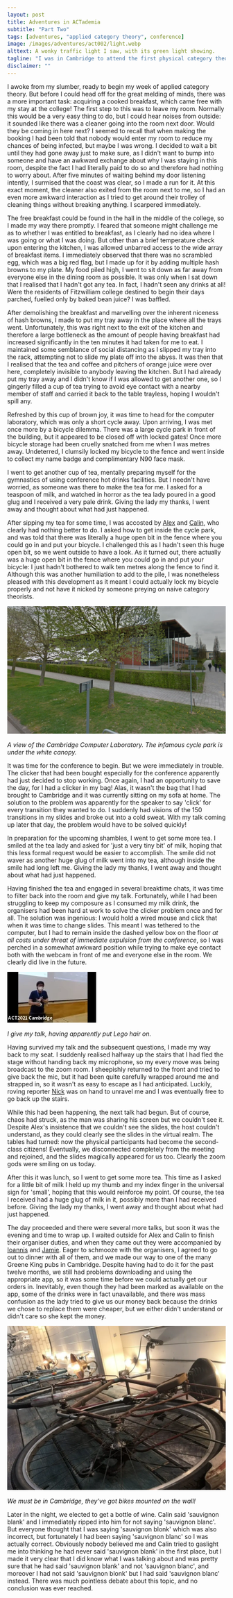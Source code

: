 ```yaml
---
layout: post
title: Adventures in ACTademia
subtitle: "Part Two"
tags: [adventures, "applied category theory", conference]
image: /images/adventures/act002/light.webp
alttext: A wonky traffic light I saw, with its green light showing.
tagline: "I was in Cambridge to attend the first physical category theory conference in over a year. It was time for the first day, which was sure to proceed without any shenanigans whatsoever."
disclaimer: ""
---
```


I awoke from my slumber, ready to begin my week of applied category theory.
But before I could head off for the great melding of minds, there was a more important task: acquiring a cooked breakfast, which came free with my stay at the college!
The first step to this was to leave my room.
Normally this would be a very easy thing to do, but I could hear noises from outside: it sounded like there was a cleaner going into the room next door.
Would they be coming in here next?
I seemed to recall that when making the booking I had been told that nobody would enter my room to reduce my chances of being infected, but maybe I was wrong.
I decided to wait a bit until they had gone away just to make sure, as I didn't want to bump into someone and have an awkward exchange about why I was staying in this room, despite the fact I had literally paid to do so and therefore had nothing to worry about.
After five minutes of waiting behind my door listening intently, I surmised that the coast was clear, so I made a run for it.
At this exact moment, the cleaner also exited from the room next to me, so I had an even more awkward interaction as I tried to get around their trolley of cleaning things without breaking anything.
I scarpered immediately.

The free breakfast could be found in the hall in the middle of the college, so I made my way there promptly.
I feared that someone might challenge me as to whether I was entitled to breakfast, as I clearly had no idea where I was going or what I was doing.
But other than a brief temperature check upon entering the kitchen, I was allowed unbarred access to the wide array of breakfast items.
I immediately observed that there was no scrambled egg, which was a big red flag, but I made up for it by adding multiple hash browns to my plate.
My food piled high, I went to sit down as far away from everyone else in the dining room as possible.
It was only when I sat down that I realised that I hadn't got any tea.
In fact, I hadn't seen any drinks at all!
Were the residents of Fitzwilliam college destined to begin their days parched, fuelled only by baked bean juice?
I was baffled.

After demolishing the breakfast and marvelling over the inherent niceness of hash browns, I made to put my tray away in the place where all the trays went.
Unfortunately, this was right next to the exit of the kitchen and therefore a large bottleneck as the amount of people having breakfast had increased significantly in the ten minutes it had taken for me to eat.
I maintained some semblance of social distancing as I slipped my tray into the rack, attempting not to slide my plate off into the abyss.
It was then that I realised that the tea and coffee and pitchers of orange juice were over here, completely invisible to anybody leaving the kitchen.
But I had already put my tray away and I didn't know if I was allowed to get another one, so I gingerly filled a cup of tea trying to avoid eye contact with a nearby member of staff and carried it back to the table trayless, hoping I wouldn't spill any.

Refreshed by this cup of brown joy, it was time to head for the computer laboratory, which was only a short cycle away.
Upon arriving, I was met once more by a bicycle dilemma.
There was a large cycle park in front of the building, but it appeared to be closed off with locked gates!
Once more bicycle storage had been cruelly snatched from me when I was metres away.
Undeterred, I clumsily locked my bicycle to the fence and went inside to collect my name badge and complimentary N90 face mask.

I went to get another cup of tea, mentally preparing myself for the gymnastics of using conference hot drinks facilities.
But I needn't have worried, as someone was there to make the tea for me.
I asked for a teaspoon of milk, and watched in horror as the tea lady poured in a good glug and I received a very pale drink.
Giving the lady my thanks, I went away and thought about what had just happened.

After sipping my tea for some time, I was accosted by [Alex](https://alexarice.github.io/) and [Calin](https://www.cst.cam.ac.uk/people/ct608), who clearly had nothing better to do.
I asked how to get inside the cycle park, and was told that there was literally a huge open bit in the fence where you could go in and put your bicycle.
I challenged this as I hadn't seen this huge open bit, so we went outside to have a look.
As it turned out, there actually was a huge open bit in the fence where you could go in and put your bicycle: I just hadn't bothered to walk ten metres along the fence to find it.
Although this was another humiliation to add to the pile, I was nonetheless pleased with this development as it meant I could actually lock my bicycle properly and not have it nicked by someone preying on naive category theorists.

![A view of the Cambridge Computer Laboratory, partially obscured by trees. Through the trees is a canopied area.](/images/adventures/act002/lab.webp)

*A view of the Cambridge Computer Laboratory. The infamous cycle park is under the white canopy.*

It was time for the conference to begin.
But we were immediately in trouble.
The clicker that had been bought especially for the conference apparently had just decided to stop working.
Once again, I had an opportunity to save the day, for I had a clicker in my bag!
Alas, it wasn't the bag that I had brought to Cambridge and it was currently sitting on my sofa at home.
The solution to the problem was apparently for the speaker to say 'click' for every transition they wanted to do.
I suddenly had visions of the 150 transitions in my slides and broke out into a cold sweat.
With my talk coming up later that day, the problem would have to be solved quickly!

In preparation for the upcoming shambles, I went to get some more tea.
I smiled at the tea lady and asked for 'just a very tiny bit' of milk, hoping that this less formal request would be easier to accomplish.
The smile did not waver as another huge glug of milk went into my tea, although inside the smile had long left me.
Giving the lady my thanks, I went away and thought about what had just happened.

Having finished the tea and engaged in several breaktime chats, it was time to filter back into the room and give my talk.
Fortunately, while I had been struggling to keep my composure as I consumed my milk drink, the organisers had been hard at work to solve the clicker problem once and for all.
The solution was ingenious: I would hold a wired mouse and click that when it was time to change slides.
This meant I was tethered to the computer, but I had to remain inside the dashed yellow box on the floor *at all costs under threat of immediate expulsion from the conference*, so I was perched in a somewhat awkward position while trying to make eye contact both with the webcam in front of me and everyone else in the room.
We clearly did live in the future.

![A very blurry screencap from zoom of me doing my talk. At the bottom is the name of the zoom account broadcasting the footage: 'ACT2021 Cambridge'.](/images/adventures/act002/zoom.webp)

*I give my talk, having apparently put Lego hair on.*

Having survived my talk and the subsequent questions, I made my way back to my seat.
I suddenly realised halfway up the stairs that I had fled the stage without handing back my microphone, so my every move was being broadcast to the zoom room.
I sheepishly returned to the front and tried to give back the mic, but it had been quite carefully wrapped around me and strapped in, so it wasn't as easy to escape as I had anticipated.
Luckily, roving reporter [Nick](https://nickhu.co.uk/) was on hand to unravel me and I was eventually free to go back up the stairs.

While this had been happening, the next talk had begun.
But of course, chaos had struck, as the man was sharing his screen but we couldn't see it.
Despite Alex's insistence that we couldn't see the slides, the host couldn't understand, as they could clearly see the slides in the virtual realm.
The tables had turned: now the physical participants had become the second-class citizens!
Eventually, we disconnected completely from the meeting and rejoined, and the slides magically appeared for us too.
Clearly the zoom gods were smiling on us today.

After this it was lunch, so I went to get some more tea.
This time as I asked for a little bit of milk I held up my thumb and my index finger in the universal sign for 'small', hoping that this would reinforce my point.
Of course, the tea I received had a huge glug of milk in it, possibly more than I had received before.
Giving the lady my thanks, I went away and thought about what had just happened.

The day proceeded and there were several more talks, but soon it was the evening and time to wrap up.
I waited outside for Alex and Calin to finish their organiser duties, and when they came out they were accompanied by [Ioannis](https://www.cst.cam.ac.uk/people/im496) and [Jamie](https://www.cl.cam.ac.uk/~jv258/).
Eager to schmooze with the organisers, I agreed to go out to dinner with all of them, and we made our way to one of the many Greene King pubs in Cambridge.
Despite having had to do it for the past twelve months, we still had problems downloading and using the appropriate app, so it was some time before we could actually get our orders in.
Inevitably, even though they had been marked as available on the app, some of the drinks were in fact unavailable, and there was mass confusion as the lady tried to give us our money back because the drinks we chose to replace them were cheaper, but we either didn't understand or didn't care so she kept the money.

![A vintage bike mounted on a wooden wall](/images/adventures/act002/bike.webp)

*We must be in Cambridge, they've got bikes mounted on the wall!*

Later in the night, we elected to get a bottle of wine.
Calin said 'sauvignon blank' and I immediately ripped into him for not saying 'sauvignon blanc'.
But everyone thought that I was saying 'sauvignon blonk' which was also incorrect, but fortunately I had been saying 'sauvignon blanc' so I was actually correct.
Obviously nobody believed me and Calin tried to gaslight me into thinking he had never said 'sauvignon blank' in the first place, but I made it very clear that I did know what I was talking about and was pretty sure that he had said 'sauvignon blank' and not 'sauvignon blanc', and moreover I had not said 'sauvignon blonk' but I had said 'sauvignon blanc' instead.
There was much pointless debate about this topic, and no conclusion was ever reached.
